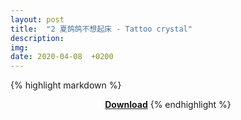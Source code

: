 ```yaml
---
layout: post
title:  "2 夏鸽鸽不想起床 - Tattoo crystal"
description: 
img:
date: 2020-04-08  +0200
---
```

{% highlight markdown %}
<center><b><a href="https://drive.google.com/folderview?id=1HsA0qOqRX9kdBbHWDzkXDu7lbCMRBqVf"><i class="fa fa-caret-down"></i> Download</a></b>
{% endhighlight %}
